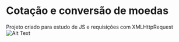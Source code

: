 # Cotação e conversão de moedas

Projeto criado para estudo de JS e requisições com XMLHttpRequest
![Alt Text](https://i.imgur.com/qgHDCU8.png)
